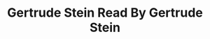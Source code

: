 ---
layout: manifest
title: Gertrude Stein Read By Gertrude Stein
manifest_name: gertrude-stein-read-by-gertrude-stein

---